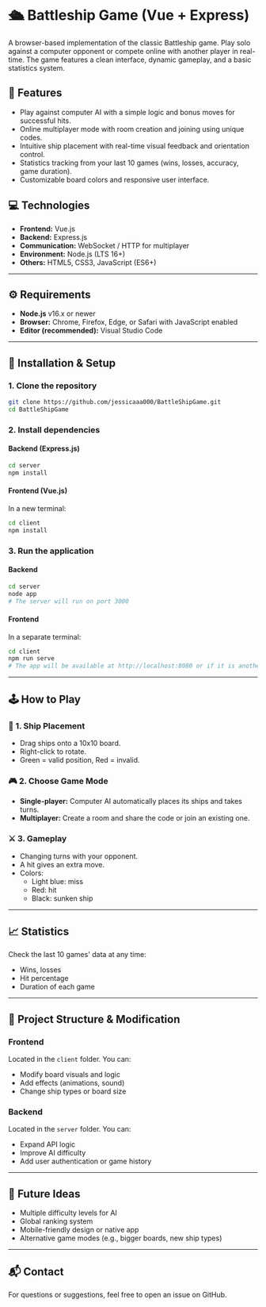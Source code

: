 # 🛳️ Battleship Game (Vue + Express)

A browser-based implementation of the classic Battleship game. Play solo against a computer opponent or compete online with another player in real-time. The game features a clean interface, dynamic gameplay, and a basic statistics system.

## 🎯 Features

- Play against computer AI with a simple logic and bonus moves for successful hits.
- Online multiplayer mode with room creation and joining using unique codes.
- Intuitive ship placement with real-time visual feedback and orientation control.
- Statistics tracking from your last 10 games (wins, losses, accuracy, game duration).
- Customizable board colors and responsive user interface.

## 💻 Technologies

- **Frontend:** Vue.js
- **Backend:** Express.js
- **Communication:** WebSocket / HTTP for multiplayer
- **Environment:** Node.js (LTS 16+)
- **Others:** HTML5, CSS3, JavaScript (ES6+)

---

## ⚙️ Requirements

- **Node.js** v16.x or newer  
- **Browser:** Chrome, Firefox, Edge, or Safari with JavaScript enabled
- **Editor (recommended):** Visual Studio Code

---

## 🚀 Installation & Setup

### 1. Clone the repository

```bash
git clone https://github.com/jessicaaa000/BattleShipGame.git
cd BattleShipGame
```

### 2. Install dependencies

#### Backend (Express.js)

```bash
cd server
npm install
```

#### Frontend (Vue.js)

In a new terminal:

```bash
cd client
npm install
```

### 3. Run the application

#### Backend

```bash
cd server
node app
# The server will run on port 3000
```

#### Frontend

In a separate terminal:

```bash
cd client
npm run serve
# The app will be available at http://localhost:8080 or if it is another run on http://localhost:8081 etc.
```

---

## 🕹️ How to Play

### 🔧 1. Ship Placement

- Drag ships onto a 10x10 board.
- Right-click to rotate.
- Green = valid position, Red = invalid.

### 🎮 2. Choose Game Mode

- **Single-player:** Computer AI automatically places its ships and takes turns.
- **Multiplayer:** Create a room and share the code or join an existing one.

### ⚔️ 3. Gameplay

- Changing turns with your opponent.
- A hit gives an extra move.
- Colors:
  - Light blue: miss
  - Red: hit
  - Black: sunken ship

---

## 📈 Statistics

Check the last 10 games' data at any time:
- Wins, losses
- Hit percentage
- Duration of each game

---

## 🔧 Project Structure & Modification

### Frontend

Located in the `client` folder. You can:
- Modify board visuals and logic
- Add effects (animations, sound)
- Change ship types or board size

### Backend

Located in the `server` folder. You can:
- Expand API logic
- Improve AI difficulty
- Add user authentication or game history

---

## 🔮 Future Ideas

- Multiple difficulty levels for AI
- Global ranking system
- Mobile-friendly design or native app
- Alternative game modes (e.g., bigger boards, new ship types)

---

## 📬 Contact

For questions or suggestions, feel free to open an issue on GitHub.
